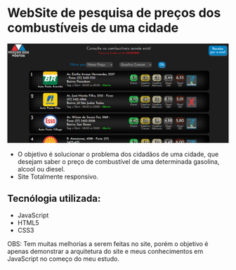 # WebSite de pesquisa de preços dos combustíveis de uma cidade

![posto-v2](posto-v2.png)

- O objetivo é solucionar o problema dos cidadãos de uma cidade, que desejam saber o preço de combustível de uma determinada gasolina, alcool ou diesel. 
- Site Totalmente responsivo.

## Tecnólogia utilizada:
- JavaScript
- HTML5
- CSS3

OBS: Tem muitas melhorias a serem feitas no site, porém o objetivo é apenas demonstrar a arquitetura do site e meus conhecimentos em JavaScript no começo do meu estudo. 
